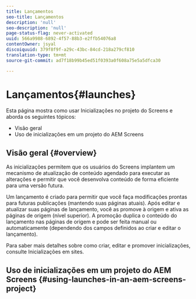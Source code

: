 ```yaml
---
title: Lançamentos
seo-title: Lançamentos
description: 'null'
seo-description: 'null'
page-status-flag: never-activated
uuid: 566a9988-6892-4f57-88b3-e2ffb54076a8
contentOwner: jsyal
discoiquuid: 379f8f9f-a29c-43bc-84cd-218a279cf810
translation-type: tm+mt
source-git-commit: ad7f18b99b45ed51f0393a0f608a75e5a5dfca30

---
```



# Lançamentos{#launches}

Esta página mostra como usar Inicializações no projeto do Screens e aborda os seguintes tópicos:

* Visão geral
* Uso de inicializações em um projeto do AEM Screens

## Visão geral {#overview}

As inicializações permitem que os usuários do Screens implantem um mecanismo de atualização de conteúdo agendado para executar as alterações e permitir que você desenvolva conteúdo de forma eficiente para uma versão futura.

Um lançamento é criado para permitir que você faça modificações prontas para futuras publicações (mantendo suas páginas atuais). Após editar e atualizar suas páginas de lançamento, você as promove à origem e ativa as páginas de origem (nível superior). A promoção duplica o conteúdo do lançamento nas páginas de origem e pode ser feita manual ou automaticamente (dependendo dos campos definidos ao criar e editar o lançamento).

Para saber mais detalhes sobre como criar, editar e promover inicializações, consulte Inicializações em sites.

## Uso de inicializações em um projeto do AEM Screens {#using-launches-in-an-aem-screens-project}

